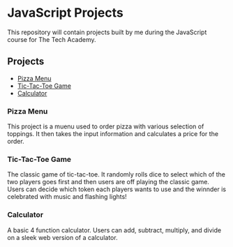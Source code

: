 # JavaScript Projects
 This repository will contain projects built by me during the JavaScript course for The Tech Academy.
 
  ## Projects
- [Pizza Menu](https://github.com/rdrigezariel/JavaScript-Projects/tree/main/Basic%20JavaScript%20Projects/Pizza_Project)
- [Tic-Tac-Toe Game]()
- [Calculator](https://github.com/rdrigezariel/JavaScript-Projects/tree/main/Basic%20JavaScript%20Projects/Calculator%20Project)

### Pizza Menu
This project is a muenu used to order pizza with various selection of toppings. It then takes the input information and calculates a price for the order.

### Tic-Tac-Toe Game
The classic game of tic-tac-toe. It randomly rolls dice to select which of the two players goes first and then users are off playing the classic game. Users can decide which
token each players wants to use and the winnder is celebrated with music and flashing lights!

### Calculator
A basic 4 function calculator. Users can add, subtract, multiply, and divide on a sleek web version of a calculator.
